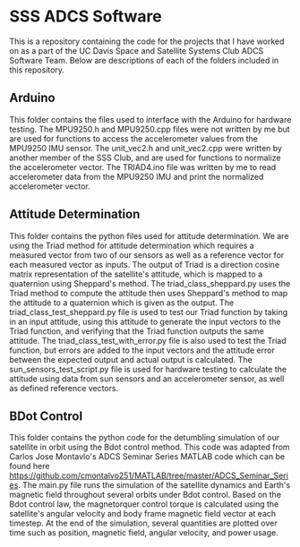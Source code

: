 # SSS ADCS Software
This is a repository containing the code for the projects that I have worked on as a part of the UC Davis Space and Satellite Systems Club ADCS Software Team. Below are descriptions of each of the folders included in this repository.

## Arduino
This folder contains the files used to interface with the Arduino for hardware testing. The MPU9250.h and MPU9250.cpp files were not written by me but are used for functions to access the accelerometer values from the MPU9250 IMU sensor. The unit_vec2.h and unit_vec2.cpp were written by another member of the SSS Club, and are used for functions to normalize the accelerometer vector. The TRIAD4.ino file was written by me to read accelerometer data from the MPU9250 IMU and print the normalized accelerometer vector.

## Attitude Determination
This folder contains the python files used for attitude determination. We are using the Triad method for attitude determination which requires a measured vector from two of our sensors as well as a reference vector for each measured vector as inputs. The output of Triad is a direction cosine matrix representation of the satellite's attitude, which is mapped to a quaternion using Sheppard's method. The triad_class_sheppard.py uses the Triad method to compute the attitude then uses Sheppard's method to map the attitude to a quaternion which is given as the output. The triad_class_test_sheppard.py file is used to test our Triad function by taking in an input attitude, using this attitude to generate the input vectors to the Triad function, and verifying that the Triad function outputs the same attitude. The triad_class_test_with_error.py file is also used to test the Triad function, but errors are added to the input vectors and the attitude error between the expected output and actual output is calculated. The sun_sensors_test_script.py file is used for hardware testing to calculate the attitude using data from sun sensors and an accelerometer sensor, as well as defined reference vectors.

## BDot Control
This folder contains the python code for the detumbling simulation of our satellite in orbit using the Bdot control method. This code was adapted from Carlos Jose Montavlo's ADCS Seminar Series MATLAB code which can be found here https://github.com/cmontalvo251/MATLAB/tree/master/ADCS_Seminar_Series. The main.py file runs the simulation of the satellite dynamics and Earth's magnetic field throughout several orbits under Bdot control. Based on the Bdot control law, the magnetorquer control torque is calculated using the satellite's angular velocity and body frame magnetic field vector at each timestep. At the end of the simulation, several quantities are plotted over time such as position, magnetic field, angular velocity, and power usage.

